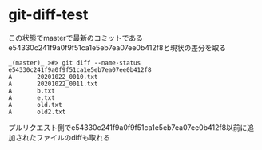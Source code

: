 # git-diff-test

この状態でmasterで最新のコミットであるe54330c241f9a0f9f51ca1e5eb7ea07ee0b412f8と現状の差分を取る

```
_(master)_ >#> git diff --name-status e54330c241f9a0f9f51ca1e5eb7ea07ee0b412f8
A       20201022_0010.txt
A       20201022_0011.txt
A       b.txt
A       e.txt
A       old.txt
A       old2.txt
```

プルリクエスト側でe54330c241f9a0f9f51ca1e5eb7ea07ee0b412f8以前に追加されたファイルのdiffも取れる
